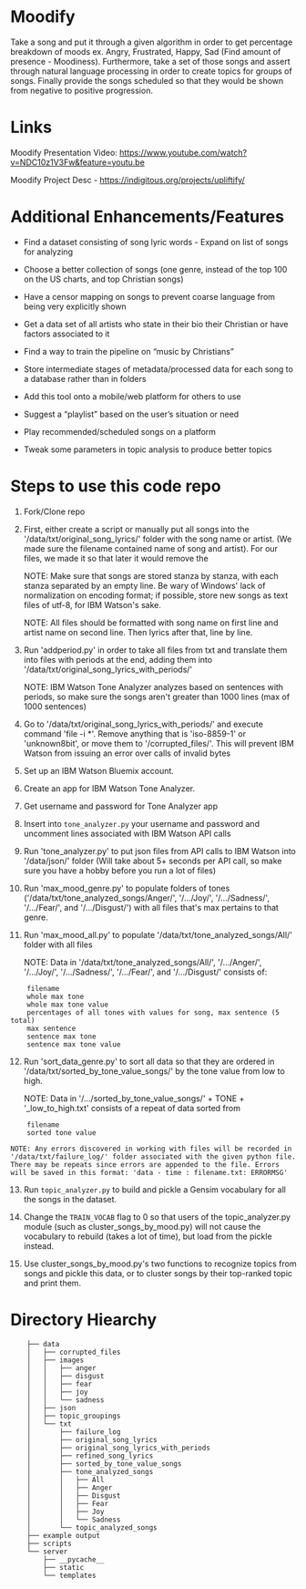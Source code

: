 # Moodify
Take a song and put it through a given algorithm in order to get percentage breakdown of moods ex. Angry, Frustrated, Happy, Sad (Find amount of presence - Moodiness). Furthermore, take a set of those songs and assert through natural language processing in order to create topics for groups of songs. Finally provide the songs scheduled so that they would be shown from negative to positive progression.

# Links
Moodify Presentation Video: https://www.youtube.com/watch?v=NDC10z1V3Fw&feature=youtu.be

Moodify Project Desc - https://indigitous.org/projects/upliftify/

# Additional Enhancements/Features
- Find a dataset consisting of song lyric words - Expand on list of songs for analyzing

- Choose a better collection of songs (one genre, instead of the top 100 on the US charts, and top Christian songs)

- Have a censor mapping on songs to prevent coarse language from being very explicitly shown

- Get a data set of all artists who state in their bio their Christian or have factors associated to it

- Find a way to train the pipeline on “music by Christians”

- Store intermediate stages of metadata/processed data for each song to a database rather than in folders

- Add this tool onto a mobile/web platform for others to use

- Suggest a “playlist” based on the user’s situation or need

- Play recommended/scheduled songs on a platform

- Tweak some parameters in topic analysis to produce better topics

# Steps to use this code repo
1. Fork/Clone repo

2. First, either create a script or manually put all songs into the '/data/txt/original_song_lyrics/' folder with the song name or artist. (We made sure the filename contained name of song and artist). For our files, we made it so that later it would remove the 
	
	NOTE: Make sure that songs are stored stanza by stanza, with each stanza separated by an empty line. Be wary of Windows' lack of normalization on encoding format; if possible, store new songs as text files of utf-8, for IBM Watson's sake.

	NOTE: All files should be formatted with song name on first line and artist name on second line. Then lyrics after that, line by line.

3. Run 'addperiod.py' in order to take all files from txt and translate them into files with periods at the end, adding them into '/data/txt/original_song_lyrics_with_periods/'

	NOTE: IBM Watson Tone Analyzer analyzes based on sentences with periods, so make sure the songs aren't greater than 1000 lines (max of 1000 sentences)

4. Go to '/data/txt/original_song_lyrics_with_periods/' and execute command 'file -i *'. Remove anything that is 'iso-8859-1' or 'unknown8bit', or move them to '/corrupted_files/'. This will prevent IBM Watson from issuing an error over calls of invalid bytes

5. Set up an IBM Watson Bluemix account.

6. Create an app for IBM Watson Tone Analyzer.

7. Get username and password for Tone Analyzer app

8. Insert into `tone_analyzer.py` your username and password and uncomment lines associated with IBM Watson API calls

9. Run 'tone_analyzer.py' to put json files from API calls to IBM Watson into '/data/json/' folder (Will take about 5+ seconds per API call, so make sure you have a hobby before you run a lot of files)

10. Run 'max_mood_genre.py' to populate folders of tones ('/data/txt/tone_analyzed_songs/Anger/', '/.../Joy/', '/.../Sadness/', '/.../Fear/', and '/.../Disgust/') with all files that's max pertains to that genre.

11. Run 'max_mood_all.py' to populate '/data/txt/tone_analyzed_songs/All/' folder with all files

	NOTE: Data in '/data/txt/tone_analyzed_songs/All/', '/.../Anger/', '/.../Joy/', '/.../Sadness/', '/.../Fear/', and '/.../Disgust/' consists of:
	
```
	filename
	whole max tone
	whole max tone value
	percentages of all tones with values for song, max sentence (5 total)
	max sentence
	sentence max tone
	sentence max tone value
```

12. Run 'sort_data_genre.py' to sort all data so that they are ordered in '/data/txt/sorted_by_tone_value_songs/' by the tone value from low to high.

	NOTE: Data in '/.../sorted_by_tone_value_songs/' + TONE + '_low_to_high.txt' consists of a repeat of data sorted from 
```
	filename
	sorted tone value
```

	NOTE: Any errors discovered in working with files will be recorded in '/data/txt/failure_log/' folder associated with the given python file. There may be repeats since errors are appended to the file. Errors will be saved in this format: 'data - time : filename.txt: ERRORMSG'

13. Run `topic_analyzer.py` to build and pickle a Gensim vocabulary for all the songs in the dataset.


14. Change the `TRAIN_VOCAB` flag to 0 so that users of the topic_analyzer.py module (such as cluster_songs_by_mood.py) will not cause the vocabulary to rebuild (takes a lot of time), but load from the pickle instead.

15. Use cluster_songs_by_mood.py's two functions to recognize topics from songs and pickle this data, or to cluster songs by their top-ranked topic and print them.

# Directory Hiearchy

```
	├── data
	│   ├── corrupted_files
	│   ├── images
	│   │   ├── anger
	│   │   ├── disgust
	│   │   ├── fear
	│   │   ├── joy
	│   │   └── sadness
	│   ├── json
	│   ├── topic_groupings
	│   └── txt
	│       ├── failure_log
	│       ├── original_song_lyrics
	│       ├── original_song_lyrics_with_periods
	│       ├── refined_song_lyrics
	│       ├── sorted_by_tone_value_songs
	│       ├── tone_analyzed_songs
	│       │   ├── All
	│       │   ├── Anger
	│       │   ├── Disgust
	│       │   ├── Fear
	│       │   ├── Joy
	│       │   └── Sadness
	│       └── topic_analyzed_songs
	├── example output
	├── scripts
	└── server
	    ├── __pycache__
	    ├── static
	    └── templates
```

